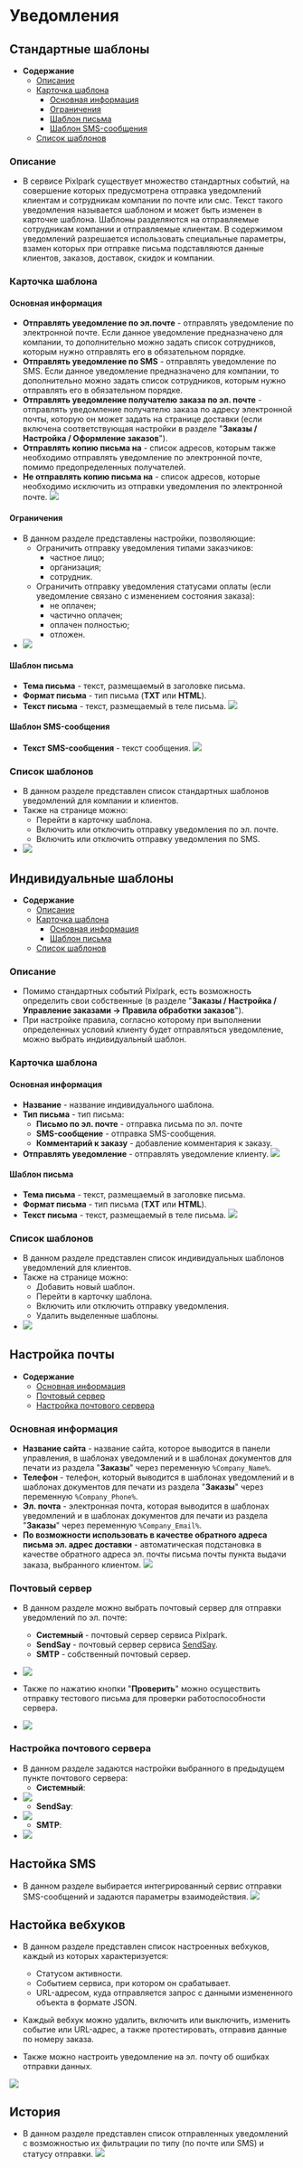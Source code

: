# Уведомления

## Стандартные шаблоны
* __Содержание__
    + [Описание](/marketing/notifications?id=Описание)
    + [Карточка шаблона](/marketing/notifications?id=Карточка-шаблона)
        + [Основная информация](/marketing/notifications?id=Основная-информация)
        + [Ограничения](/marketing/notifications?id=Ограничения)
        + [Шаблон письма](/marketing/notifications?id=Шаблон-письма)
        + [Шаблон SMS-сообщения](/marketing/notifications?id=Шаблон-SMS-сообщения)
    + [Список шаблонов](/marketing/notifications?id=Список-шаблонов)

### Описание
* В сервисе Pixlpark существует множество стандартных событий, на совершение которых предусмотрена отправка уведомлений клиентам и сотрудникам компании по почте или смс. Текст такого уведомления называется шаблоном и может быть изменен в карточке шаблона. Шаблоны разделяются на отправляемые сотрудникам компании и отправляемые клиентам. В содержимом уведомлений разрешается использовать специальные параметры, взамен которых при отправке письма подставляются данные клиентов, заказов, доставок, скидок и компании.

### Карточка шаблона

#### Основная информация
* __Отправлять уведомление по эл.почте__ - отправлять уведомление по электронной почте. Если данное уведомление предназначено для компании, то дополнительно можно задать список сотрудников, которым нужно отправлять его в обязательном порядке.
* __Отправлять уведомление по SMS__ - отправлять уведомление по SMS. Если данное уведомление предназначено для компании, то дополнительно можно задать список сотрудников, которым нужно отправлять его в обязательном порядке.
* __Отправлять уведомление получателю заказа по эл. почте__ - отправлять уведомление получателю заказа по адресу электронной почты, которую он может задать на странице доставки (если включена соответствующая настройки в разделе "__Заказы / Настройка / Оформление заказов__").
* __Отправлять копию письма на__ - список адресов, которым также необходимо отправлять уведомление по электронной почте, помимо предопределенных получателей.
* __Не отправлять копию письма на__ - список адресов, которые необходимо исключить из отправки уведомления по электронной почте.
![](../_media/marketing/notifications-standard-general.png)

#### Ограничения
* В данном разделе представлены настройки, позволяющие:
    + Ограничить отправку уведомления типами заказчиков: 
        - частное лицо;
        - организация;
        - сотрудник.
    + Ограничить отправку уведомления статусами оплаты (если уведомление связано с изменением состояния заказа): 
        - не оплачен;
        - частично оплачен;
        - оплачен полностью;
        - отложен.
* ![](../_media/marketing/marketing33.png )

#### Шаблон письма
* __Тема письма__ - текст, размещаемый в заголовке письма.
* __Формат письма__ - тип письма (__TXT__ или __HTML__).
* __Текст письма__ - текст, размещаемый в теле письма.
![](../_media/marketing/marketing34.png)

#### Шаблон SMS-сообщения
* __Текст SMS-сообщения__ - текст сообщения.
![](../_media/marketing/marketing35.png)

### Список шаблонов
* В данном разделе представлен список стандартных шаблонов уведомлений для компании и клиентов.
* Также на странице можно:
    + Перейти в карточку шаблона.
    + Включить или отключить отправку уведомления по эл. почте.
    + Включить или отключить отправку уведомления по SMS.
* ![](../_media/marketing/notifications-standard-list.png)

## Индивидуальные шаблоны
* __Содержание__
    + [Описание](/marketing/notifications?id=Описание-1)
    + [Карточка шаблона](/marketing/notifications?id=Карточка-шаблона-1)
        + [Основная информация](/marketing/notifications?id=Основная-информация-1)
        + [Шаблон письма](/marketing/notifications?id=Шаблон-письма-1)
    + [Список шаблонов](/marketing/notifications?id=Список-стандартных-шаблонов-1)

### Описание
* Помимо стандартных событий Pixlpark, есть возможность определить свои собственные (в разделе "__Заказы / Настройка / Управление заказами &rarr; Правила обработки заказов__").
* При настройке правила, согласно которому при выполнении определенных условий клиенту будет отправляться уведомление, можно выбрать индивидуальный шаблон.

### Карточка шаблона

#### Основная информация
* __Название__ - название индивидуального шаблона.
* __Тип письма__ - тип письма:
    + __Письмо по эл. почте__ - отправка письма по эл. почте
    + __SMS-сообщение__ - отправка SMS-сообщения.
    + __Комментарий к заказу__ - добавление комментария к заказу.
* __Отправлять уведомление__ - отправлять уведомление клиенту.
![](../_media/marketing/notifications-custom-general.png)

#### Шаблон письма
* __Тема письма__ - текст, размещаемый в заголовке письма.
* __Формат письма__ - тип письма (__TXT__ или __HTML__).
* __Текст письма__ - текст, размещаемый в теле письма.
![](../_media/marketing/marketing37.png)

### Список шаблонов
* В данном разделе представлен список индивидуальных шаблонов уведомлений для клиентов.
* Также на странице можно:
    + Добавить новый шаблон.
    + Перейти в карточку шаблона.
    + Включить или отключить отправку уведомления.
    + Удалить выделенные шаблоны.
* ![](../_media/marketing/notifications-custom-list.png)

## Настройка почты
* __Содержание__
    + [Основная информация](/marketing/notifications?id=Основная-информация-2)
    + [Почтовый сервер](/marketing/notifications?id=Почтовый-сервер)
    + [Настройка почтового сервера](/marketing/notifications?id=Настройка-почтового-сервера)

### Основная информация
* __Название сайта__ - название сайта, которое выводится в панели управления, в шаблонах уведомлений и в шаблонах документов для печати из раздела "__Заказы__" через переменную `%Company_Name%`.
* __Телефон__ - телефон, который выводится в шаблонах уведомлений и в шаблонах документов для печати из раздела "__Заказы__" через переменную `%Company_Phone%`.
* __Эл. почта__ - электронная почта, которая выводится в шаблонах уведомлений и в шаблонах документов для печати из раздела "__Заказы__" через переменную `%Company_Email%`.
* __По возможности использовать в качестве обратного адреса письма эл. адрес доставки__ - автоматическая подстановка в качестве обратного адреса эл. почты письма почты пункта выдачи заказа, выбранного клиентом.
![](../_media/marketing/notifications-email-general.png)

### Почтовый сервер
* В данном разделе можно выбрать почтовый сервер для отправки уведомлений по эл. почте:
    + __Системный__ - почтовый сервер сервиса Pixlpark.
    + __SendSay__ - почтовый сервер сервиса [SendSay](https://sendsay.ru/).
    + __SMTP__ - собственный почтовый сервер.
* ![](../_media/marketing/notifications-email-server.png)

* Также по нажатию кнопки "__Проверить__" можно осуществить отправку тестового письма для проверки работоспособности сервера.
* ![](../_media/marketing/notifications-email-server-test.png)

### Настройка почтового сервера
* В данном разделе задаются настройки выбранного в предыдущем пункте почтового сервера:
    + __Системный__:
* ![](../_media/marketing/notifications-email-settings1.png)
    + __SendSay__:
* ![](../_media/marketing/notifications-email-settings2.png)
    + __SMTP__:
* ![](../_media/marketing/notifications-email-settings3.png)


## Настойка SMS
* В данном разделе выбирается интегрированный сервис отправки SMS-сообщений и задаются параметры взаимодействия.
![](../_media/marketing/notifications-sms.png)

## Настойка вебхуков
* В данном разделе представлен список настроенных вебхуков, каждый из которых характеризуется:
    + Статусом активности.
    + Событием сервиса, при котором он срабатывает.
    + URL-адресом, куда отправляется запрос с данными измененного объекта в формате JSON.

* Каждый вебхук можно удалить, включить или выключить, изменить событие или URL-адрес, а также протестировать, отправив данные по номеру заказа.
* Также можно настроить уведомление на эл. почту об ошибках отправки данных.

![](../_media/marketing/notifications-webhooks.png)

## История
* В данном разделе представлен список отправленных уведомлений с возможностью их фильтрации по типу (по почте или SMS) и статусу отправки.
![](../_media/marketing/notifications-history.png)